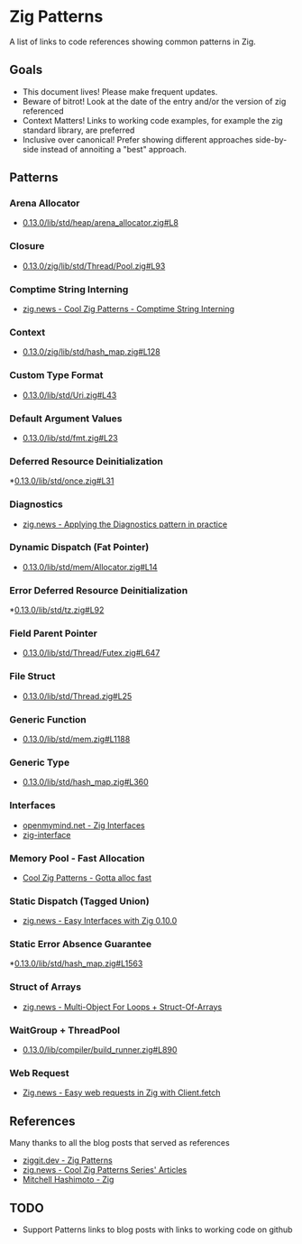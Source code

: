 # Zig Patterns
A list of links to code references showing common patterns in Zig.

## Goals
* This document lives!  Please make frequent updates.
* Beware of bitrot! Look at the date of the entry and/or the version of zig referenced
* Context Matters! Links to working code examples, for example the zig standard library, are preferred
* Inclusive over canonical! Prefer showing different approaches side-by-side instead of annoiting a "best" approach.

## Patterns
### Arena Allocator
* [0.13.0/lib/std/heap/arena_allocator.zig#L8](https://github.com/ziglang/zig/blob/0.13.0/lib/std/heap/arena_allocator.zig#L8)

### Closure
* [0.13.0/zig/lib/std/Thread/Pool.zig#L93](https://github.com/ziglang/zig/blob/0.13.0/lib/std/Thread/Pool.zig#L93)

### Comptime String Interning
* [zig.news - Cool Zig Patterns - Comptime String Interning](https://zig.news/xq/cool-zig-patterns-comptime-string-interning-3558)

### Context
* [0.13.0/zig/lib/std/hash_map.zig#L128](https://github.com/ziglang/zig/blob/0.13.0/lib/std/hash_map.zig#L128)

### Custom Type Format
* [0.13.0/lib/std/Uri.zig#L43](https://github.com/ziglang/zig/blob/0.13.0/lib/std/Uri.zig#L43)

### Default Argument Values
* [0.13.0/lib/std/fmt.zig#L23](https://github.com/ziglang/zig/blob/0.13.0/lib/std/fmt.zig#L23)

### Deferred Resource Deinitialization
*[0.13.0/lib/std/once.zig#L31](https://github.com/ziglang/zig/blob/0.13.0/lib/std/once.zig#L31)

### Diagnostics
* [zig.news - Applying the Diagnostics pattern in practice](https://zig.news/cancername/applying-the-diagnostics-pattern-in-practice-21ja)

### Dynamic Dispatch (Fat Pointer)
* [0.13.0/lib/std/mem/Allocator.zig#L14](https://github.com/ziglang/zig/blob/0.13.0/lib/std/mem/Allocator.zig#L14)

### Error Deferred Resource Deinitialization
*[0.13.0/lib/std/tz.zig#L92](https://github.com/ziglang/zig/blob/0.13.0/lib/std/tz.zig#L92)

### Field Parent Pointer
* [0.13.0/lib/std/Thread/Futex.zig#L647](https://github.com/ziglang/zig/blob/0.13.0/lib/std/Thread/Futex.zig#L647)

### File Struct
* [0.13.0/lib/std/Thread.zig#L25](https://github.com/ziglang/zig/blob/0.13.0/lib/std/Thread.zig#L25)

### Generic Function
* [0.13.0/lib/std/mem.zig#L1188](https://github.com/ziglang/zig/blob/0.13.0/lib/std/mem.zig#L1188)

### Generic Type
* [0.13.0/lib/std/hash_map.zig#L360](0.13.0/lib/std/hash_map.zig#L360)

### Interfaces
* [openmymind.net - Zig Interfaces](https://www.openmymind.net/Zig-Interfaces/)
* [zig-interface](https://github.com/nilslice/zig-interface)

### Memory Pool - Fast Allocation
* [Cool Zig Patterns - Gotta alloc fast](https://zig.news/xq/cool-zig-patterns-gotta-alloc-fast-23h)

### Static Dispatch (Tagged Union)
* [zig.news - Easy Interfaces with Zig 0.10.0](https://zig.news/xq/cool-zig-patterns-305o)

### Static Error Absence Guarantee
*[0.13.0/lib/std/hash_map.zig#L1563](https://github.com/ziglang/zig/blob/0.13.0/lib/std/hash_map.zig#L1563)

### Struct of Arrays
* [zig.news - Multi-Object For Loops + Struct-Of-Arrays](https://zig.news/andrewrk/multi-object-for-loops-data-oriented-design-41ob)

### WaitGroup + ThreadPool
* [0.13.0/lib/compiler/build_runner.zig#L890](https://github.com/ziglang/zig/blob/0.13.0/lib/compiler/build_runner.zig#L890)

### Web Request
* [Zig.news - Easy web requests in Zig with Client.fetch](https://zig.news/andrewgossage/easy-web-requests-in-zig-with-clientfetch-k43)

## References
Many thanks to all the blog posts that served as references
* [ziggit.dev - Zig Patterns](https://ziggit.dev/t/zig-patterns/1748)
* [zig.news - Cool Zig Patterns Series' Articles](https://zig.news/xq/series/10)
* [Mitchell Hashimoto - Zig](https://mitchellh.com/zig)

## TODO
* Support Patterns links to blog posts with links to working code on github

